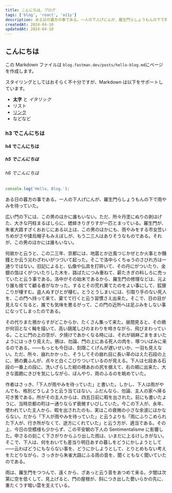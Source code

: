 ```yaml
---
title: こんにちは、ブログ
tags: ['blog', 'react', 'a11y']
description: ある日の暮方の事である。一人の下人げにんが、羅生門らしょうもんの下で雨やみを待っていた。広い門の下には、この男のほかに誰もいない。ただ、所々丹塗にぬりの剥はげた、大きな円柱まるばしらに、蟋蟀きりぎりすが一匹とまっている。羅生門が、朱雀大路すざくおおじにある以上は、この男のほかにも、雨やみをする市女笠いちめがさや揉烏帽子もみえぼしが、もう二三人はありそうなものである。それが、この男のほかには誰もいない。
createdAt: 2024-04-10
updatedAt: 2024-04-10
---
```


## こんにちは

この Markdown ファイルは `blog.fastman.dev/posts/hello-blog.md`にページを作成します。

スタイリングとしてはおそらく不十分ですが、Markdown は以下をサポートしています。
- **太字** と _イタリック_
- リスト
- [リンク](https://astro.build)
- などなど

### h3 でこんにちは

#### h4 でこんにちは

##### h5 でこんにちは

###### h6 でこんにちは

```js
console.log('Hello, Blog.');
```

ある日の暮方の事である。一人の下人げにんが、羅生門らしょうもんの下で雨やみを待っていた。

広い門の下には、この男のほかに誰もいない。ただ、所々丹塗にぬりの剥はげた、大きな円柱まるばしらに、蟋蟀きりぎりすが一匹とまっている。羅生門が、朱雀大路すざくおおじにある以上は、この男のほかにも、雨やみをする市女笠いちめがさや揉烏帽子もみえぼしが、もう二三人はありそうなものである。それが、この男のほかには誰もいない。

何故かと云うと、この二三年、京都には、地震とか辻風つじかぜとか火事とか饑饉とか云う災わざわいがつづいて起った。そこで洛中らくちゅうのさびれ方は一通りではない。旧記によると、仏像や仏具を打砕いて、その丹にがついたり、金銀の箔はくがついたりした木を、路ばたにつみ重ねて、薪たきぎの料しろに売っていたと云う事である。洛中がその始末であるから、羅生門の修理などは、元より誰も捨てて顧る者がなかった。するとその荒れ果てたのをよい事にして、狐狸こりが棲すむ。盗人ぬすびとが棲む。とうとうしまいには、引取り手のない死人を、この門へ持って来て、棄てて行くと云う習慣さえ出来た。そこで、日の目が見えなくなると、誰でも気味を悪るがって、この門の近所へは足ぶみをしない事になってしまったのである。

その代りまた鴉からすがどこからか、たくさん集って来た。昼間見ると、その鴉が何羽となく輪を描いて、高い鴟尾しびのまわりを啼きながら、飛びまわっている。ことに門の上の空が、夕焼けであかくなる時には、それが胡麻ごまをまいたようにはっきり見えた。鴉は、勿論、門の上にある死人の肉を、啄ついばみに来るのである。――もっとも今日は、刻限こくげんが遅いせいか、一羽も見えない。ただ、所々、崩れかかった、そうしてその崩れ目に長い草のはえた石段の上に、鴉の糞ふんが、点々と白くこびりついているのが見える。下人は七段ある石段の一番上の段に、洗いざらした紺の襖あおの尻を据えて、右の頬に出来た、大きな面皰にきびを気にしながら、ぼんやり、雨のふるのを眺めていた。

作者はさっき、「下人が雨やみを待っていた」と書いた。しかし、下人は雨がやんでも、格別どうしようと云う当てはない。ふだんなら、勿論、主人の家へ帰る可き筈である。所がその主人からは、四五日前に暇を出された。前にも書いたように、当時京都の町は一通りならず衰微すいびしていた。今この下人が、永年、使われていた主人から、暇を出されたのも、実はこの衰微の小さな余波にほかならない。だから「下人が雨やみを待っていた」と云うよりも「雨にふりこめられた下人が、行き所がなくて、途方にくれていた」と云う方が、適当である。その上、今日の空模様も少からず、この平安朝の下人の Sentimentalisme に影響した。申さるの刻こく下さがりからふり出した雨は、いまだに上るけしきがない。そこで、下人は、何をおいても差当り明日あすの暮しをどうにかしようとして――云わばどうにもならない事を、どうにかしようとして、とりとめもない考えをたどりながら、さっきから朱雀大路にふる雨の音を、聞くともなく聞いていたのである。

雨は、羅生門をつつんで、遠くから、ざあっと云う音をあつめて来る。夕闇は次第に空を低くして、見上げると、門の屋根が、斜につき出した甍いらかの先に、重たくうす暗い雲を支えている。